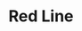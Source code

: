 ---
title: Red Line
title_zh: 紅綫
route_sign: [R]
branch_line: false
stations:
  - station_code: [R2]
    name: Miraibridge
    name_zh: 美來橋
    transfer: 
      - route_sign: [C,S]
    first_station: true
  - station_code: [R3]
    name: Fhoenix Peak
    name_zh: 飛利斯山
  - station_code: [R4]
    name: Paradise Falls
    name_zh: 仙境瀑布
    transfer: 
      - route_sign: [B]
  - station_code: [R5]
    name: Under the Falls
    name_zh: 瀑布下
    transfer: 
      - route_sign: [W,P]
  - station_code: [R6]
    name: Downtown
    name_zh: 下環
    transfer: 
      - route_sign: [G,W]
  - station_code: [R7]
    name: Cavehaven
    name_zh: 旗喜雲
    transfer: 
      - route_sign: [G,P]
  - station_code: [R8]
    name: Dimension Hill
    name_zh: 維度山
    last_station: true
custom_style: table{margin:0 auto}.station-code-bg-first{background-image:url(/img/bg/redline.png);background-repeat:no-repeat;background-size:7px 50%;background-position:62px bottom}.station-code-bg{background-image:url(/img/bg/redline.png);background-repeat:no-repeat;background-size:7px 101%;background-position:62px}.station-code-bg-last{background-image:url(/img/bg/redline.png);background-repeat:no-repeat;background-size:7px 50%;background-position:62px top}
weight: 1
---